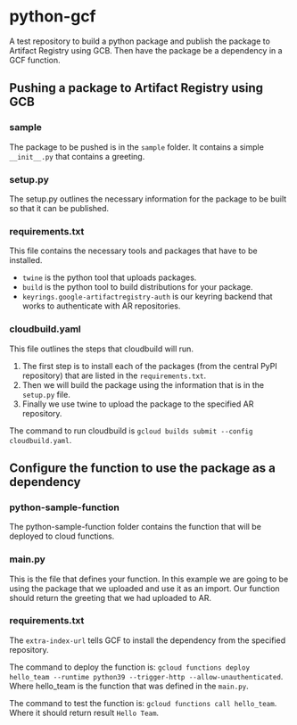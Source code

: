 # python-gcf
A test repository to build a python package and publish the package to Artifact Registry using GCB. Then have the package be a dependency in a GCF function.

## Pushing a package to Artifact Registry using GCB
### sample
The package to be pushed is in the `sample` folder. It contains a simple `__init__.py` that contains a greeting.

### setup.py
The setup.py outlines the necessary information for the package to be built so that it can be published. 

### requirements.txt
This file contains the necessary tools and packages that have to be installed. 
  - `twine` is the python tool that uploads packages.
  - `build` is the python tool to build distributions for your package. 
  - `keyrings.google-artifactregistry-auth` is our keyring backend that works to authenticate with AR repositories.

### cloudbuild.yaml
This file outlines the steps that cloudbuild will run. 
1. The first step is to install each of the packages (from the central PyPI repository) that are listed in the `requirements.txt`.
2. Then we will build the package using the information that is in the `setup.py` file.
3. Finally we use twine to upload the package to the specified AR repository. 

The command to run cloudbuild is `gcloud builds submit --config cloudbuild.yaml`.

## Configure the function to use the package as a dependency
### python-sample-function
The python-sample-function folder contains the function that will be deployed to cloud functions. 

### main.py
This is the file that defines your function. In this example we are going to be using the package that we uploaded and use it as an import. Our function should return the greeting that we had uploaded to AR. 

### requirements.txt
The `extra-index-url` tells GCF to install the dependency from the specified repository.


The command to deploy the function is: 
`gcloud functions deploy hello_team --runtime python39 --trigger-http --allow-unauthenticated`. Where hello_team is the function that was defined in the `main.py`.

The command to test the function is: 
`gcloud functions call hello_team`. Where it should return result `Hello Team`.
